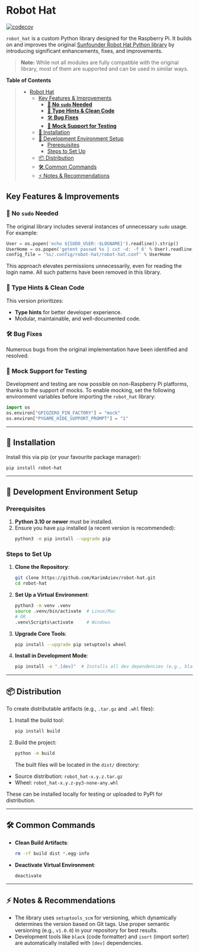 # Robot Hat

[![codecov](https://codecov.io/gh/KarimAziev/robot-hat/graph/badge.svg?token=2C863KHRLU)](https://codecov.io/gh/KarimAziev/robot-hat)

`robot_hat` is a custom Python library designed for the Raspberry Pi. It builds on and improves the original [Sunfounder Robot Hat Python library](https://github.com/sunfounder/robot-hat/tree/v2.0) by introducing significant enhancements, fixes, and improvements.

> **Note:** While not all modules are fully compatible with the original library, most of them are supported and can be used in similar ways.

<!-- markdown-toc start - Don't edit this section. Run M-x markdown-toc-refresh-toc -->

**Table of Contents**

> - [Robot Hat](#robot-hat)
>   - [Key Features & Improvements](#key-features--improvements)
>     - [🚀 **No `sudo` Needed**](#🚀-no-sudo-needed)
>     - [🧹 **Type Hints & Clean Code**](#🧹-type-hints--clean-code)
>     - [🛠️ **Bug Fixes**](#🛠️-bug-fixes)
>     - [🧩 **Mock Support for Testing**](#🧩-mock-support-for-testing)
>   - [🔧 Installation](#🔧-installation)
>   - [🚀 Development Environment Setup](#🚀-development-environment-setup)
>     - [Prerequisites](#prerequisites)
>     - [Steps to Set Up](#steps-to-set-up)
>   - [📦 Distribution](#📦-distribution)
>   - [🛠️ Common Commands](#🛠️-common-commands)
>   - [⚡ Notes & Recommendations](#⚡-notes--recommendations)

<!-- markdown-toc end -->

## Key Features & Improvements

### 🚀 **No `sudo` Needed**

The original library includes several instances of unnecessary `sudo` usage. For example:

```python
User = os.popen('echo ${SUDO_USER:-$LOGNAME}').readline().strip()
UserHome = os.popen('getent passwd %s | cut -d: -f 6' % User).readline().strip()
config_file = '%s/.config/robot-hat/robot-hat.conf' % UserHome
```

This approach elevates permissions unnecessarily, even for reading the login name. All such patterns have been removed in this library.

### 🧹 **Type Hints & Clean Code**

This version prioritizes:

- **Type hints** for better developer experience.
- Modular, maintainable, and well-documented code.

### 🛠️ **Bug Fixes**

Numerous bugs from the original implementation have been identified and resolved.

### 🧩 **Mock Support for Testing**

Development and testing are now possible on non-Raspberry Pi platforms, thanks to the support of mocks. To enable mocking, set the following environment variables before importing the `robot_hat` library:

```python
import os
os.environ["GPIOZERO_PIN_FACTORY"] = "mock"
os.environ["PYGAME_HIDE_SUPPORT_PROMPT"] = "1"
```

---

## 🔧 Installation

Install this via pip (or your favourite package manager):

```bash
pip install robot-hat
```

---

## 🚀 Development Environment Setup

### Prerequisites

1. **Python 3.10 or newer** must be installed.
2. Ensure you have `pip` installed (a recent version is recommended):
   ```bash
   python3 -m pip install --upgrade pip
   ```

### Steps to Set Up

1. **Clone the Repository**:

   ```bash
   git clone https://github.com/KarimAziev/robot-hat.git
   cd robot-hat
   ```

2. **Set Up a Virtual Environment**:

   ```bash
   python3 -m venv .venv
   source .venv/bin/activate  # Linux/Mac
   # OR
   .venv\Scripts\activate     # Windows
   ```

3. **Upgrade Core Tools**:

   ```bash
   pip install --upgrade pip setuptools wheel
   ```

4. **Install in Development Mode**:
   ```bash
   pip install -e ".[dev]"  # Installs all dev dependencies (e.g., black, isort, pre-commit)
   ```

---

## 📦 Distribution

To create distributable artifacts (e.g., `.tar.gz` and `.whl` files):

1. Install the build tool:

   ```bash
   pip install build
   ```

2. Build the project:
   ```bash
   python -m build
   ```
   The built files will be located in the `dist/` directory:

- Source distribution: `robot_hat-x.y.z.tar.gz`
- Wheel: `robot_hat-x.y.z-py3-none-any.whl`

These can be installed locally for testing or uploaded to PyPI for distribution.

---

## 🛠️ Common Commands

- **Clean Build Artifacts**:
  ```bash
  rm -rf build dist *.egg-info
  ```
- **Deactivate Virtual Environment**:
  ```bash
  deactivate
  ```

---

## ⚡ Notes & Recommendations

- The library uses `setuptools_scm` for versioning, which dynamically determines the version based on Git tags. Use proper semantic versioning (e.g., `v1.0.0`) in your repository for best results.
- Development tools like `black` (code formatter) and `isort` (import sorter) are automatically installed with `[dev]` dependencies.
